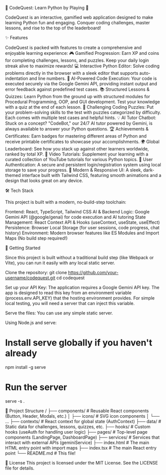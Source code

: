 🚀 CodeQuest: Learn Python by Playing 🐍

CodeQuest is an interactive, gamified web application designed to make learning Python fun and engaging. Conquer coding challenges, master lessons, and rise to the top of the leaderboard!

✨ Features

CodeQuest is packed with features to create a comprehensive and enjoyable learning experience:
🎮 Gamified Progression: Earn XP and coins for completing challenges, lessons, and puzzles. Keep your daily login streak alive to maximize rewards!
💻 Interactive Python Editor: Solve coding problems directly in the browser with a sleek editor that supports auto-indentation and line numbers.
🤖 AI-Powered Code Execution: Your code is executed securely via the Google Gemini API, providing instant output and error feedback against predefined test cases.
📚 Structured Lessons & Quizzes: Learn Python from the ground up with structured modules for Procedural Programming, OOP, and GUI development. Test your knowledge with a quiz at the end of each lesson.
🧩 Challenging Coding Puzzles: Put your problem-solving skills to the test with puzzles categorized by difficulty. Each comes with multiple test cases and helpful hints.
💡 AI Tutor Chatbot: Stuck on a concept? "CodeBot," our 24/7 AI tutor powered by Gemini, is always available to answer your Python questions.
🏆 Achievements & Certificates: Earn badges for mastering different areas of Python and receive printable certificates to showcase your accomplishments.
🌍 Global Leaderboard: See how you stack up against other learners worldwide, ranked by total XP.
🎥 Video Tutorials: Supplement your learning with a curated collection of YouTube tutorials for various Python topics.
🔐 User Authentication: A secure and persistent login/registration system using local storage to save your progress.
📱 Modern & Responsive UI: A sleek, dark-themed interface built with Tailwind CSS, featuring smooth animations and a design that looks great on any device.

🛠️ Tech Stack

This project is built with a modern, no-build-step toolchain:

Frontend: React, TypeScript, Tailwind CSS
AI & Backend Logic: Google Gemini API (@google/genai) for code execution and AI tutoring
State Management: React Context API & Hooks (useContext, useState, useEffect)
Persistence: Browser Local Storage (for user sessions, code progress, chat history)
Environment: Modern browser features like ES Modules and Import Maps (No build step required!)

🚀 Getting Started

Since this project is built without a traditional build step (like Webpack or Vite), you can run it easily with any local static server.

Clone the repository:
git clone https://github.com/your-username/codequest.git
cd codequest

Set up your API Key:
The application requires a Google Gemini API key. The app is designed to read this key from an environment variable (process.env.API_KEY) that the hosting environment provides. For simple local testing, you will need a server that can inject this variable.

Serve the files:
You can use any simple static server.

Using Node.js and serve:

# Install serve globally if you haven't already
npm install -g serve

# Run the server
serve -s .

📂 Project Structure
/
├── components/       # Reusable React components (Button, Header, Modals, etc.)
│   ├── icons/        # SVG icon components
│   └── ...
├── contexts/         # React context for global state (AuthContext)
├── data/             # Static data for challenges, lessons, quizzes, etc.
├── hooks/            # Custom hooks (useAuth for handling user logic)
├── pages/            # Top-level page components (LandingPage, DashboardPage)
├── services/         # Services that interact with external APIs (geminiService)
├── index.html        # The main HTML entry point with import maps
├── index.tsx         # The main React entry point
└── README.md         # This file!

📜 License
This project is licensed under the MIT License. See the LICENSE file for details.
